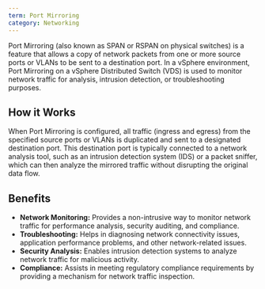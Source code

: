 ```yaml
---
term: Port Mirroring
category: Networking
---
```


Port Mirroring (also known as SPAN or RSPAN on physical switches) is a feature that allows a copy of network packets from one or more source ports or VLANs to be sent to a destination port. In a vSphere environment, Port Mirroring on a vSphere Distributed Switch (VDS) is used to monitor network traffic for analysis, intrusion detection, or troubleshooting purposes.

## How it Works

When Port Mirroring is configured, all traffic (ingress and egress) from the specified source ports or VLANs is duplicated and sent to a designated destination port. This destination port is typically connected to a network analysis tool, such as an intrusion detection system (IDS) or a packet sniffer, which can then analyze the mirrored traffic without disrupting the original data flow.

## Benefits

*   **Network Monitoring:** Provides a non-intrusive way to monitor network traffic for performance analysis, security auditing, and compliance.
*   **Troubleshooting:** Helps in diagnosing network connectivity issues, application performance problems, and other network-related issues.
*   **Security Analysis:** Enables intrusion detection systems to analyze network traffic for malicious activity.
*   **Compliance:** Assists in meeting regulatory compliance requirements by providing a mechanism for network traffic inspection.
